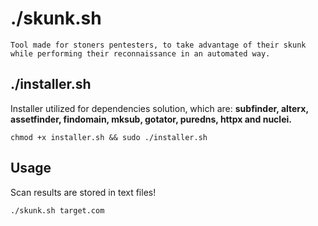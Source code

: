 # ./skunk.sh

    Tool made for stoners pentesters, to take advantage of their skunk while performing their reconnaissance in an automated way.
    
## ./installer.sh

Installer utilized for dependencies solution, which are: **subfinder, alterx, assetfinder, findomain, mksub, gotator, puredns, httpx and nuclei.**

    chmod +x installer.sh && sudo ./installer.sh
    
## Usage

Scan results are stored in text files!

    ./skunk.sh target.com
